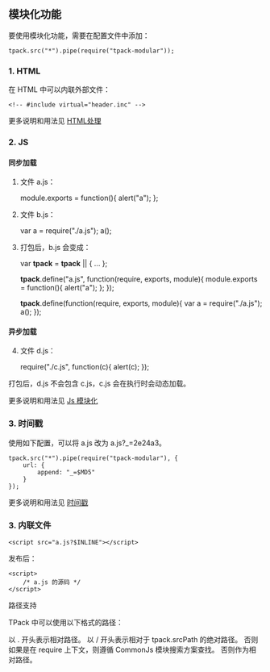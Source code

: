 
模块化功能
-------------------------------
要使用模块化功能，需要在配置文件中添加：

    tpack.src("*").pipe(require("tpack-modular"));

### 1. HTML

在 HTML 中可以内联外部文件：

    <!-- #include virtual="header.inc" -->

更多说明和用法见 [HTML处理](https://github.com/tpack/tpack-modular/wiki/html)

### 2. JS

#### 同步加载

1. 文件 a.js：

    module.exports = function(){ alert("a"); };

2. 文件 b.js：

    var a = require("./a.js");
    a();

3. 打包后，b.js 会变成：

    var __tpack__ = __tpack__ || { ... };

    __tpack__.define("a.js", function(require, exports, module){
        module.exports = function(){
            alert("a");
        };
    });

    __tpack__.define(function(require, exports, module){ 
        var a = require("./a.js");
        a();
    });

#### 异步加载

4. 文件 d.js：

    require("./c.js", function(c){
        alert(c);
    });

打包后，d.js 不会包含 c.js，c.js 会在执行时会动态加载。

更多说明和用法见 [Js 模块化](https://github.com/tpack/tpack-modular/wiki/js)

### 3. 时间戳

使用如下配置，可以将 a.js 改为 a.js?_=2e24a3。

    tpack.src("*").pipe(require("tpack-modular"), {
        url: {
            append: "_=$MD5"
        }
    });

更多说明和用法见 [时间戳](https://github.com/tpack/tpack-modular/wiki/url)

### 3. 内联文件

    <script src="a.js?$INLINE"></script>

发布后：

    <script>
        /* a.js 的源码 */
    </script>



路径支持

TPack 中可以使用以下格式的路径：

以 . 开头表示相对路径。
以 / 开头表示相对于 tpack.srcPath 的绝对路径。
否则如果是在 require 上下文，则遵循 CommonJs 模块搜索方案查找。
否则作为相对路径。
